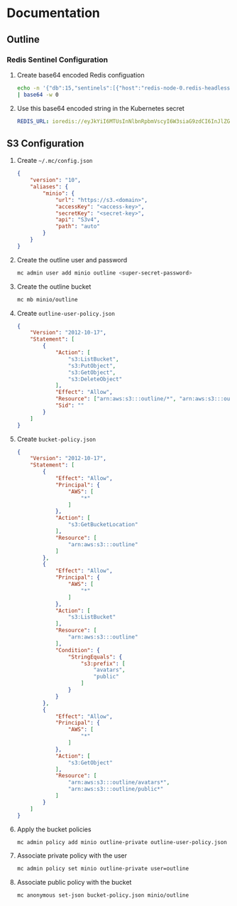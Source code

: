 # Documentation

## Outline

### Redis Sentinel Configuration

1. Create base64 encoded Redis configuation
    ```sh
    echo -n '{"db":15,"sentinels":[{"host":"redis-node-0.redis-headless.security.svc.cluster.local","port":26379},{"host":"redis-node-1.redis-headless.security.svc.cluster.local","port":26379},{"host":"redis-node-2.redis-headless.security.svc.cluster.local","port":26379}],"name":"redis-master"}' \ 
    | base64 -w 0
    ```

2. Use this base64 encoded string in the Kubernetes secret
    ```yaml
    REDIS_URL: ioredis://eyJkYiI6MTUsInNlbnRpbmVscyI6W3siaG9zdCI6InJlZGlzLW5vZGUtMC5yZWRpcy1oZWFkbGVzcy5zZWN1cml0eS5zdmMuY2x1c3Rlci5sb2NhbCIsInBvcnQiOjI2Mzc5fSx7Imhvc3QiOiJyZWRpcy1ub2RlLTEucmVkaXMtaGVhZGxlc3Muc2VjdXJpdHkuc3ZjLmNsdXN0ZXIubG9jYWwiLCJwb3J0IjoyNjM3OX0seyJob3N0IjoicmVkaXMtbm9kZS0yLnJlZGlzLWhlYWRsZXNzLnNlY3VyaXR5LnN2Yy5jbHVzdGVyLmxvY2FsIiwicG9ydCI6MjYzNzl9XSwibmFtZSI6InJlZGlzLW1hc3RlciJ9
    ```

## S3 Configuration

1. Create `~/.mc/config.json`
    ```json
    {
        "version": "10",
        "aliases": {
            "minio": {
                "url": "https://s3.<domain>",
                "accessKey": "<access-key>",
                "secretKey": "<secret-key>",
                "api": "S3v4",
                "path": "auto"
            }
        }
    }
    ```

2. Create the outline user and password
    ```sh
    mc admin user add minio outline <super-secret-password>
    ```

3. Create the outline bucket
    ```sh
    mc mb minio/outline
    ```

4. Create `outline-user-policy.json`
    ```json
    {
        "Version": "2012-10-17",
        "Statement": [
            {
                "Action": [
                    "s3:ListBucket",
                    "s3:PutObject",
                    "s3:GetObject",
                    "s3:DeleteObject"
                ],
                "Effect": "Allow",
                "Resource": ["arn:aws:s3:::outline/*", "arn:aws:s3:::outline"],
                "Sid": ""
            }
        ]
    }
    ```

5. Create `bucket-policy.json`
    ```json
    {
        "Version": "2012-10-17",
        "Statement": [
            {
                "Effect": "Allow",
                "Principal": {
                    "AWS": [
                        "*"
                    ]
                },
                "Action": [
                    "s3:GetBucketLocation"
                ],
                "Resource": [
                    "arn:aws:s3:::outline"
                ]
            },
            {
                "Effect": "Allow",
                "Principal": {
                    "AWS": [
                        "*"
                    ]
                },
                "Action": [
                    "s3:ListBucket"
                ],
                "Resource": [
                    "arn:aws:s3:::outline"
                ],
                "Condition": {
                    "StringEquals": {
                        "s3:prefix": [
                            "avatars",
                            "public"
                        ]
                    }
                }
            },
            {
                "Effect": "Allow",
                "Principal": {
                    "AWS": [
                        "*"
                    ]
                },
                "Action": [
                    "s3:GetObject"
                ],
                "Resource": [
                    "arn:aws:s3:::outline/avatars*",
                    "arn:aws:s3:::outline/public*"
                ]
            }
        ]
    }
    ```

6. Apply the bucket policies
    ```sh
    mc admin policy add minio outline-private outline-user-policy.json
    ```

7. Associate private policy with the user
    ```sh
    mc admin policy set minio outline-private user=outline
    ```

8. Associate public policy with the bucket
    ```sh
    mc anonymous set-json bucket-policy.json minio/outline
    ```
